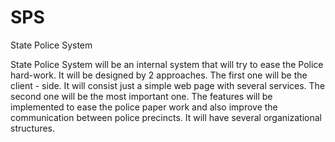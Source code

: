 # SPS
State Police System

State Police System will be an internal system that will try to ease the Police hard-work.
It will be designed by 2 approaches. 
The first one will be the client - side. It will consist just a simple web page with several services.
The second one will be the most important one. The features will be implemented to ease the police paper work and also improve the communication between police precincts. It will have several organizational structures.
